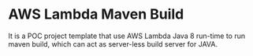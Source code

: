 # AWS Lambda Maven Build
It is a POC project template that use AWS Lambda Java 8 run-time to run maven build, which can act as server-less build server for JAVA. 
